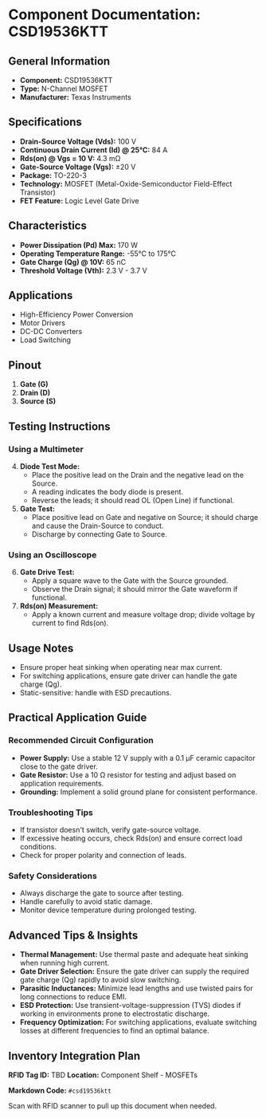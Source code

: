 # Component Documentation: CSD19536KTT

## General Information

- **Component:** CSD19536KTT
- **Type:** N-Channel MOSFET
- **Manufacturer:** Texas Instruments

## Specifications

- **Drain-Source Voltage (Vds):** 100 V
- **Continuous Drain Current (Id) @ 25°C:** 84 A
- **Rds(on) @ Vgs = 10 V:** 4.3 mΩ
- **Gate-Source Voltage (Vgs):** ±20 V
- **Package:** TO-220-3
- **Technology:** MOSFET (Metal-Oxide-Semiconductor Field-Effect Transistor)
- **FET Feature:** Logic Level Gate Drive

## Characteristics

- **Power Dissipation (Pd) Max:** 170 W
- **Operating Temperature Range:** -55°C to 175°C
- **Gate Charge (Qg) @ 10V:** 65 nC
- **Threshold Voltage (Vth):** 2.3 V - 3.7 V

## Applications

- High-Efficiency Power Conversion
- Motor Drivers
- DC-DC Converters
- Load Switching

## Pinout

1. **Gate (G)**
2. **Drain (D)**
3. **Source (S)**

## Testing Instructions

### Using a Multimeter

4. **Diode Test Mode:**
    - Place the positive lead on the Drain and the negative lead on the Source.
    - A reading indicates the body diode is present.
    - Reverse the leads; it should read OL (Open Line) if functional.
5. **Gate Test:**
    - Place positive lead on Gate and negative on Source; it should charge and cause the Drain-Source to conduct.
    - Discharge by connecting Gate to Source.

### Using an Oscilloscope

6. **Gate Drive Test:**
    - Apply a square wave to the Gate with the Source grounded.
    - Observe the Drain signal; it should mirror the Gate waveform if functional.
7. **Rds(on) Measurement:**
    - Apply a known current and measure voltage drop; divide voltage by current to find Rds(on).

## Usage Notes

- Ensure proper heat sinking when operating near max current.
- For switching applications, ensure gate driver can handle the gate charge (Qg).
- Static-sensitive: handle with ESD precautions.

## Practical Application Guide

### Recommended Circuit Configuration

- **Power Supply:** Use a stable 12 V supply with a 0.1 µF ceramic capacitor close to the gate driver.
- **Gate Resistor:** Use a 10 Ω resistor for testing and adjust based on application requirements.
- **Grounding:** Implement a solid ground plane for consistent performance.

### Troubleshooting Tips

- If transistor doesn't switch, verify gate-source voltage.
- If excessive heating occurs, check Rds(on) and ensure correct load conditions.
- Check for proper polarity and connection of leads.

### Safety Considerations

- Always discharge the gate to source after testing.
- Handle carefully to avoid static damage.
- Monitor device temperature during prolonged testing.

## Advanced Tips & Insights

- **Thermal Management:** Use thermal paste and adequate heat sinking when running high current.
- **Gate Driver Selection:** Ensure the gate driver can supply the required gate charge (Qg) rapidly to avoid slow switching.
- **Parasitic Inductances:** Minimize lead lengths and use twisted pairs for long connections to reduce EMI.
- **ESD Protection:** Use transient-voltage-suppression (TVS) diodes if working in environments prone to electrostatic discharge.
- **Frequency Optimization:** For switching applications, evaluate switching losses at different frequencies to find an optimal balance.

## Inventory Integration Plan

**RFID Tag ID:** TBD **Location:** Component Shelf - MOSFETs

**Markdown Code:** `#csd19536ktt`

Scan with RFID scanner to pull up this document when needed.
